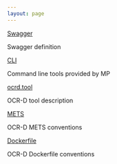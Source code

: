 ```yaml
---
layout: page
---
```


<div class="tile is-ancestor">
  <div class="tile is-parent">
    <article class="tile is-child box">
      <p class="title"><a href="swagger">Swagger</a></p>
      <p class="subtitle">Swagger definition</p>
    </article>
  </div>
  <div class="tile is-parent">
    <article class="tile is-child box">
      <p class="title"><a href="cli">CLI</a></p>
      <p class="subtitle">Command line tools provided by MP</p>
    </article>
  </div>
  <div class="tile is-parent">
    <article class="tile is-child box">
      <p class="title"><a href="ocrd_tool">ocrd.tool</a></p>
      <p class="subtitle">OCR-D tool description</p>
    </article>
  </div>
  <div class="tile is-parent">
    <article class="tile is-child box">
      <p class="title"><a href="mets">METS</a></p>
      <p class="subtitle">OCR-D METS conventions</p>
    </article>
  </div>
  <div class="tile is-parent">
    <article class="tile is-child box">
      <p class="title"><a href="docker">Dockerfile</a></p>
      <p class="subtitle">OCR-D Dockerfile conventions</p>
    </article>
  </div>
</div>
